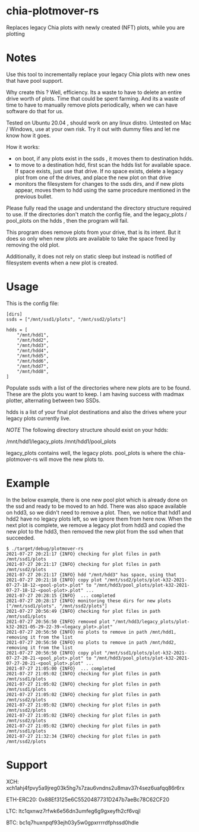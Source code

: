 # chia-plotmover-rs
Replaces legacy Chia plots with newly created (NFT) plots, while you are plotting

# Notes

Use this tool to incrementally replace your legacy Chia plots with new ones that have pool support.

Why create this ? Well, efficiency. Its a waste to have to delete an entire drive worth of plots. Time that could be spent farming. And its a waste of time to have to manually remove plots periodically, when we can have software do that for us.

Tested on Ubuntu 20.04 , should work on any linux distro. Untested on Mac / Windows, use at your own risk. Try it out with dummy files and let me know how it goes.

How it works:
 - on boot, if any plots exist in the ssds , it moves them to destination hdds.
 - to move to a destination hdd, first scan the hdds list for available space. If space exists, just use that drive. If no space exists, delete a legacy plot from one of the drives, and place the new plot on that drive
 - monitors the filesystem for changes to the ssds dirs, and if new plots appear, moves them to hdd using the same procedure mentioned in the previous bullet.

Please fully read the usage and understand the directory structure required to use.
If the directories don't match the config file, and the legacy_plots / pool_plots on the hdds , then the program will fail.

This program does remove plots from your drive, that is its intent.
But it does so only when new plots are available to take the space freed by removing the old plot.

Additionally, it does not rely on static sleep but instead is notified of filesystem events when a new plot is created.

# Usage

This is the config file:

```
[dirs]
ssds = ["/mnt/ssd1/plots", "/mnt/ssd2/plots"]

hdds = [
    "/mnt/hdd1",
    "/mnt/hdd2",
    "/mnt/hdd3",
    "/mnt/hdd4",
    "/mnt/hdd5",
    "/mnt/hdd6",
    "/mnt/hdd7",
    "/mnt/hdd8",
]
```

Populate ssds with a list of the directories where new plots are to be found. These are the plots you want to keep.
I am having success with madmax plotter, alternating between two SSDs.

hdds is a list of your final plot destinations and also the drives where your legacy plots currently live.

*NOTE* The following directory structure should exist on your hdds:

/mnt/hdd1/legacy_plots
/mnt/hdd1/pool_plots

legacy_plots contains well, the legacy plots.
pool_plots is where the chia-plotmover-rs will move the new plots to.

# Example

In the below example, there is one new pool plot which is already done on the ssd and ready to be moved to an hdd.
There was also space available on hdd3, so we didn't need to remove a plot.
Then, we notice that hdd1 and hdd2 have no legacy plots left, so we ignore them from here now.
When the next plot is complete, we remove a legacy plot from hdd3 and copied the new plot to the hdd3, then removed the new plot from the ssd when that succeeded.


```
$ ./target/debug/plotmover-rs 
2021-07-27 20:21:17 {INFO} checking for plot files in path /mnt/ssd1/plots
2021-07-27 20:21:17 {INFO} checking for plot files in path /mnt/ssd2/plots
2021-07-27 20:21:17 {INFO} hdd "/mnt/hdd3" has space, using that
2021-07-27 20:21:18 {INFO} copy plot "/mnt/ssd2/plots/plot-k32-2021-07-27-18-12-<pool-plot>.plot" to "/mnt/hdd3/pool_plots/plot-k32-2021-07-27-18-12-<pool-plot>.plot" ... 
2021-07-27 20:28:15 {INFO}  ... completed
2021-07-27 20:28:17 {INFO} monitoring these dirs for new plots ["/mnt/ssd1/plots", "/mnt/ssd2/plots"]
2021-07-27 20:56:49 {INFO} checking for plot files in path /mnt/ssd1/plots
2021-07-27 20:56:50 {INFO} removed plot "/mnt/hdd3/legacy_plots/plot-k32-2021-05-29-22-39-<legacy_plot>.plot"
2021-07-27 20:56:50 {INFO} no plots to remove in path /mnt/hdd1, removing it from the list
2021-07-27 20:56:50 {INFO} no plots to remove in path /mnt/hdd2, removing it from the list
2021-07-27 20:56:50 {INFO} copy plot "/mnt/ssd1/plots/plot-k32-2021-07-27-20-21-<pool_plot>.plot" to "/mnt/hdd3/pool_plots/plot-k32-2021-07-27-20-21-<pool_plot>.plot" ... 
2021-07-27 21:05:00 {INFO}  ... completed
2021-07-27 21:05:02 {INFO} checking for plot files in path /mnt/ssd1/plots
2021-07-27 21:05:02 {INFO} checking for plot files in path /mnt/ssd1/plots
2021-07-27 21:05:02 {INFO} checking for plot files in path /mnt/ssd2/plots
2021-07-27 21:05:02 {INFO} checking for plot files in path /mnt/ssd2/plots
2021-07-27 21:05:02 {INFO} checking for plot files in path /mnt/ssd2/plots
2021-07-27 21:05:02 {INFO} checking for plot files in path /mnt/ssd1/plots
2021-07-27 21:32:34 {INFO} checking for plot files in path /mnt/ssd2/plots
```

# Support

XCH: xch1ahj4fpvy5a9jreg03k5hg7s7zau6vndns2u8mav37r4sez6uafqq86r6rx

ETH-ERC20: 0x88Ef3125e6C5520487731D247b7aeBc78C62CF20

LTC: ltc1qxnwz7rfwk6e56dn3umfeg6g9gxeyfh2cf6vqjl

BTC: bc1q7huxnpqf93ejh03y5w0gpxrrrrdfphssd0hdle
